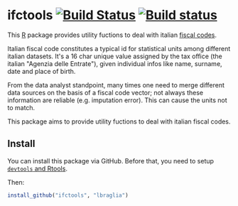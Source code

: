 ifctools [![Build Status](https://travis-ci.org/lbraglia/ifctools.svg)](https://travis-ci.org/lbraglia/ifctools) [![Build status](https://ci.appveyor.com/api/projects/status/reyqnq9eqhcrtj96)](https://ci.appveyor.com/project/lbraglia/ifctools)
========

This [R](http://www.r-project.org/) package provides utility
fuctions to deal with italian [fiscal codes](http://en.wikipedia.org/wiki/Italian_fiscal_code_card).

Italian fiscal code constitutes a typical id for statistical
units among different italian datasets. It's a 16 char unique
value assigned by the tax office (the italian "Agenzia delle
Entrate"), given individual infos like name, surname, date and
place of birth.

From the data analyst standpoint, many times one need to merge
different data sources on the basis of a fiscal code vector; not
always these information are reliable (e.g. imputation
error). This can cause the units not to match.

This package aims to provide utility fuctions to deal with italian
fiscal codes. 

## Install

You can install this package via GitHub. Before that, you
need to setup [`devtools` and
Rtools](http://www.rstudio.com/products/rpackages/devtools/).

Then:
```r
install_github("ifctools", "lbraglia")
```
